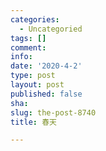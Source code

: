 ```yaml
---
categories:
  - Uncategoried
tags: []
comment: 
info: 
date: '2020-4-2'
type: post
layout: post
published: false
sha: 
slug: the-post-8740
title: 春天

---
```

